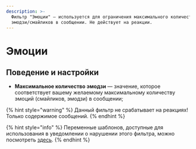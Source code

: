 ```yaml
---
description: >-
  Фильтр "Эмоции" — используется для ограничения максимального количества
  эмодзи/смайликов в сообщении. Не действует на реакции.
---
```


# Эмоции

## Поведение и настройки

* **Максимальное количество эмодзи** — значение, которое соответствует вашему желаемому максимальному количеству эмоций \(смайликов, эмодзи\) в сообщении;

{% hint style="warning" %}
Данный фильтр не срабатывает на реакциях! Только содержимое сообщений.
{% endhint %}

{% hint style="info" %}
Переменные шаблонов, доступные для использования в уведомлении о нарушении этого фильтра, можно посмотреть [здесь](https://docs.juniper.bot/misc/template-variables#filtr-emocii).
{% endhint %}

